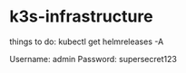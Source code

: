 # k3s-infrastructure

things to do:
kubectl get helmreleases -A

Username: admin
Password: supersecret123
